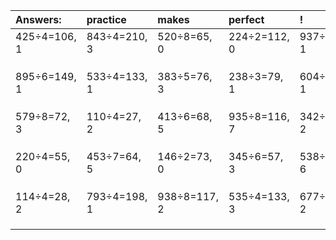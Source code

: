 | Answers: | practice | makes | perfect | ! |
| :--- | :--- | :--- | :--- | :--- |
| 425÷4=106, 1 | 843÷4=210, 3 | 520÷8=65, 0 | 224÷2=112, 0 | 937÷3=312, 1 | 
|   |   |   |   |   | 
|   |   |   |   |   | 
|   |   |   |   |   | 
| 895÷6=149, 1 | 533÷4=133, 1 | 383÷5=76, 3 | 238÷3=79, 1 | 604÷3=201, 1 | 
|   |   |   |   |   | 
|   |   |   |   |   | 
|   |   |   |   |   | 
| 579÷8=72, 3 | 110÷4=27, 2 | 413÷6=68, 5 | 935÷8=116, 7 | 342÷4=85, 2 | 
|   |   |   |   |   | 
|   |   |   |   |   | 
|   |   |   |   |   | 
| 220÷4=55, 0 | 453÷7=64, 5 | 146÷2=73, 0 | 345÷6=57, 3 | 538÷7=76, 6 | 
|   |   |   |   |   | 
|   |   |   |   |   | 
|   |   |   |   |   | 
| 114÷4=28, 2 | 793÷4=198, 1 | 938÷8=117, 2 | 535÷4=133, 3 | 677÷3=225, 2 | 
|   |   |   |   |   | 
|   |   |   |   |   | 
|   |   |   |   |   | 

